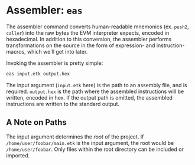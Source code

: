 # Assembler: `eas`

The assembler command converts human-readable mnemonics (ex. `push2`, `caller`) into the raw bytes the EVM interpreter expects, encoded in hexadecimal. In addition to this conversion, the assembler performs transformations on the source in the form of expression- and instruction- macros, which we'll get into later.


Invoking the assembler is pretty simple:

```bash
eas input.etk output.hex
```

The input argument (`input.etk` here) is the path to an assembly file, and is required. `output.hex` is the path where the assembled instructions will be written, encoded in hex. If the output path is omitted, the assembled instructions are written to the standard output.

## A Note on Paths

The input argument determines the _root_ of the project. If `/home/user/foobar/main.etk` is the input argument, the root would be `/home/user/foobar`. Only files within the root directory can be included or imported.
